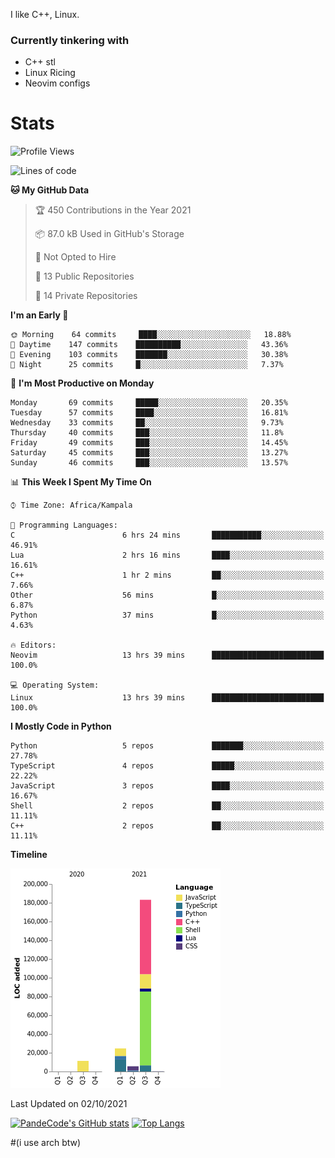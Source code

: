 I like C++, Linux.
### Currently tinkering with
 - C++ stl
 - Linux Ricing
 - Neovim configs

# Stats
<!--START_SECTION:waka-->
![Profile Views](http://img.shields.io/badge/Profile%20Views-22-blue)

![Lines of code](https://img.shields.io/badge/From%20Hello%20World%20I%27ve%20Written-226781%20lines%20of%20code-blue)

**🐱 My GitHub Data** 

> 🏆 450 Contributions in the Year 2021
 > 
> 📦 87.0 kB Used in GitHub's Storage 
 > 
> 🚫 Not Opted to Hire
 > 
> 📜 13 Public Repositories 
 > 
> 🔑 14 Private Repositories  
 > 
**I'm an Early 🐤** 

```text
🌞 Morning    64 commits     ████░░░░░░░░░░░░░░░░░░░░░   18.88% 
🌆 Daytime    147 commits    ██████████░░░░░░░░░░░░░░░   43.36% 
🌃 Evening    103 commits    ███████░░░░░░░░░░░░░░░░░░   30.38% 
🌙 Night      25 commits     █░░░░░░░░░░░░░░░░░░░░░░░░   7.37%

```
📅 **I'm Most Productive on Monday** 

```text
Monday       69 commits     █████░░░░░░░░░░░░░░░░░░░░   20.35% 
Tuesday      57 commits     ████░░░░░░░░░░░░░░░░░░░░░   16.81% 
Wednesday    33 commits     ██░░░░░░░░░░░░░░░░░░░░░░░   9.73% 
Thursday     40 commits     ███░░░░░░░░░░░░░░░░░░░░░░   11.8% 
Friday       49 commits     ███░░░░░░░░░░░░░░░░░░░░░░   14.45% 
Saturday     45 commits     ███░░░░░░░░░░░░░░░░░░░░░░   13.27% 
Sunday       46 commits     ███░░░░░░░░░░░░░░░░░░░░░░   13.57%

```


📊 **This Week I Spent My Time On** 

```text
⌚︎ Time Zone: Africa/Kampala

💬 Programming Languages: 
C                        6 hrs 24 mins       ███████████░░░░░░░░░░░░░░   46.91% 
Lua                      2 hrs 16 mins       ████░░░░░░░░░░░░░░░░░░░░░   16.61% 
C++                      1 hr 2 mins         ██░░░░░░░░░░░░░░░░░░░░░░░   7.66% 
Other                    56 mins             █░░░░░░░░░░░░░░░░░░░░░░░░   6.87% 
Python                   37 mins             █░░░░░░░░░░░░░░░░░░░░░░░░   4.63%

🔥 Editors: 
Neovim                   13 hrs 39 mins      █████████████████████████   100.0%

💻 Operating System: 
Linux                    13 hrs 39 mins      █████████████████████████   100.0%

```

**I Mostly Code in Python** 

```text
Python                   5 repos             ███████░░░░░░░░░░░░░░░░░░   27.78% 
TypeScript               4 repos             █████░░░░░░░░░░░░░░░░░░░░   22.22% 
JavaScript               3 repos             ████░░░░░░░░░░░░░░░░░░░░░   16.67% 
Shell                    2 repos             ██░░░░░░░░░░░░░░░░░░░░░░░   11.11% 
C++                      2 repos             ██░░░░░░░░░░░░░░░░░░░░░░░   11.11%

```


**Timeline**

![Chart not found](https://raw.githubusercontent.com/PandeCode/PandeCode/main/charts/bar_graph.png) 


 Last Updated on 02/10/2021
<!--END_SECTION:waka-->
[![PandeCode's GitHub stats](https://github-readme-stats.vercel.app/api?username=PandeCode&theme=dracula&hide_border=true&show_icons=true)](https://github.com/anuraghazra/github-readme-stats)
[![Top Langs](https://github-readme-stats.vercel.app/api/top-langs/?username=PandeCode&layout=compact&theme=dracula&hide_border=true)](https://github.com/anuraghazra/github-readme-stats)


#(i use arch btw)
